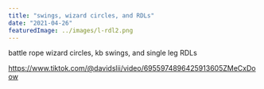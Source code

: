 ```yaml
---
title: "swings, wizard circles, and RDLs"
date: "2021-04-26"
featuredImage: ../images/l-rdl2.png
---
```


battle rope wizard circles, kb swings, and single leg RDLs

https://www.tiktok.com/@davidslii/video/6955974896425913605ZMeCxDoow
